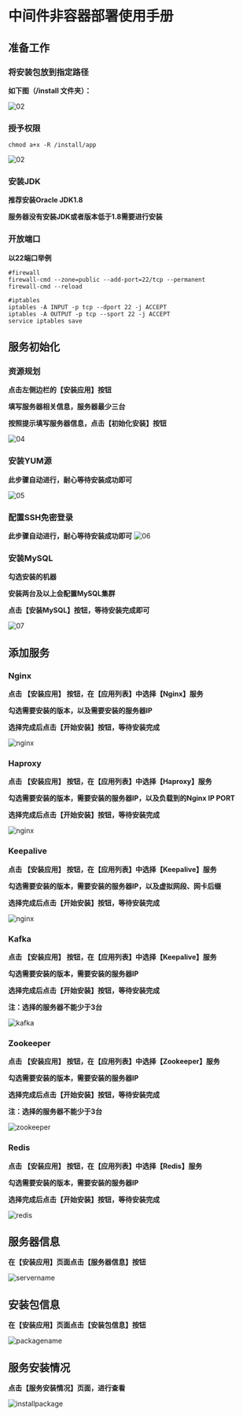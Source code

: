 # 中间件非容器部署使用手册

## 准备工作

### 将安装包放到指定路径

**如下图（/install 文件夹）：**

![02](./img/01.jpg)

### 授予权限

~~~shell
chmod a+x -R /install/app
~~~

![02](./img/02.jpg)

### 安装JDK

**推荐安装Oracle JDK1.8**

**服务器没有安装JDK或者版本低于1.8需要进行安装**

### 开放端口

**以22端口举例**

~~~shell
#firewall
firewall-cmd --zone=public --add-port=22/tcp --permanent
firewall-cmd --reload

#iptables
iptables -A INPUT -p tcp --dport 22 -j ACCEPT
iptables -A OUTPUT -p tcp --sport 22 -j ACCEPT
service iptables save
~~~

## 服务初始化

### 资源规划

**点击左侧边栏的【安装应用】按钮**

**填写服务器相关信息，服务器最少三台**

**按照提示填写服务器信息，点击【初始化安装】按钮**

![04](./img/04.jpg)

### 安装YUM源

**此步骤自动进行，耐心等待安装成功即可**

![05](./img/05.jpg)

### **配置SSH免密登录**

**此步骤自动进行，耐心等待安装成功即可**
![06](./img/06.jpg)

### 安装MySQL

**勾选安装的机器**

**安装两台及以上会配置MySQL集群**

**点击【安装MySQL】按钮，等待安装完成即可**

![07](./img/07.jpg)

## 添加服务

### Nginx

**点击 【安装应用】 按钮，在【应用列表】中选择【Nginx】服务**

**勾选需要安装的版本，以及需要安装的服务器IP**

**选择完成后点击【开始安装】按钮，等待安装完成**

![nginx](./img/nginx.jpg)

### Haproxy

**点击 【安装应用】 按钮，在【应用列表】中选择【Haproxy】服务**

**勾选需要安装的版本，需要安装的服务器IP，以及负载到的Nginx IP PORT**

**选择完成后点击【开始安装】按钮，等待安装完成**

![nginx](./img/haproxy.jpg)

### Keepalive

**点击 【安装应用】 按钮，在【应用列表】中选择【Keepalive】服务**

**勾选需要安装的版本，需要安装的服务器IP，以及虚拟网段、网卡后缀**

**选择完成后点击【开始安装】按钮，等待安装完成**

![nginx](./img/keepalive.jpg)

### Kafka

**点击 【安装应用】 按钮，在【应用列表】中选择【Keepalive】服务**

**勾选需要安装的版本，需要安装的服务器IP**

**选择完成后点击【开始安装】按钮，等待安装完成**

**注：选择的服务器不能少于3台**

![kafka](./img/kafka.jpg)

### Zookeeper

**点击 【安装应用】 按钮，在【应用列表】中选择【Zookeeper】服务**

**勾选需要安装的版本，需要安装的服务器IP**

**选择完成后点击【开始安装】按钮，等待安装完成**

**注：选择的服务器不能少于3台**

![zookeeper](./img/zookeeper.jpg)

### Redis

**点击 【安装应用】 按钮，在【应用列表】中选择【Redis】服务**

**勾选需要安装的版本，需要安装的服务器IP**

**选择完成后点击【开始安装】按钮，等待安装完成**

![redis](./img/redis.jpg)

## 服务器信息

**在【安装应用】页面点击【服务器信息】按钮**

![servername](./img/servername.jpg)

## 安装包信息

**在【安装应用】页面点击【安装包信息】按钮**

![packagename](./img/packagename.jpg)

## 服务安装情况

**点击【服务安装情况】页面，进行查看**

![installpackage](./img/installpackage.jpg)